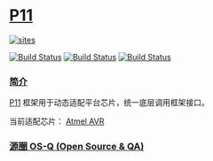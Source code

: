 # [P11](https://github.com/OS-Q/P11)

[![sites](http://182.61.61.133/link/resources/OSQ.png)](http://www.OS-Q.com)

[![Build Status](https://github.com/OS-Q/P11/workflows/CI/badge.svg)](https://github.com/OS-Q/P11/actions/workflows/CI.yml)
[![Build Status](https://circleci.com/gh/OS-Q/P11.svg?style=svg)](https://circleci.com/gh/OS-Q/P11)
[![Build Status](https://cloud.drone.io/api/badges/OS-Q/P11/status.svg)](https://cloud.drone.io/OS-Q/P11)

### [简介](https://github.com/OS-Q/P11/wiki)


[P11](https://github.com/OS-Q/P11) 框架用于动态适配平台芯片，统一底层调用框架接口。

当前适配芯片： [Atmel AVR](https://www.microchip.com/wwwproducts/)

### [源圈 OS-Q (Open Source & QA) ](http://www.OS-Q.com)
